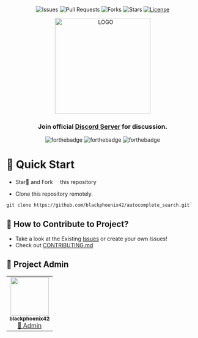 <div align="center">

![Issues](https://img.shields.io/github/issues/blackphoenix42/autocomplete_search)
![Pull Requests](https://img.shields.io/github/issues-pr/blackphoenix42/autocomplete_search)
![Forks](https://img.shields.io/github/forks/blackphoenix42/autocomplete_search)
![Stars](https://img.shields.io/github/stars/blackphoenix42/autocomplete_search)
[![License](https://img.shields.io/github/license/blackphoenix42/autocomplete_search)](https://github.com/blackphoenix42/autocomplete_search/blob/master/LICENSE)

<img alt="LOGO" src="" width=250 height=250>

<h3>Join official <a href="https://discord.gg/mRUZEhD">Discord Server</a> for discussion.</h3>

![forthebadge](https://forthebadge.com/images/badges/contains-tasty-spaghetti-code.svg)
![forthebadge](https://forthebadge.com/images/badges/designed-in-ms-paint.svg)
![forthebadge](https://forthebadge.com/images/badges/it-works-why.svg)

</div>

# 🌱 Quick Start

- Star🌟 and Fork<img width="15px" src="https://img.icons8.com/doodle/48/000000/code-fork.png"/> this repository

- Clone this repository remotely.

```
git clone https://github.com/blackphoenix42/autocomplete_search.git`
```

## 🚀 How to Contribute to Project?

- Take a look at the Existing [Issues](https://github.com/blackphoenix/autocomplete_search/issues) or create your own Issues!
- Check out [CONTRIBUTING.md](./CONTRIBUTING.md)

## 👾 Project Admin

<table>
	<tr>
		<td align="center">
			<a href="https://github.com/blackphoenix42">
				<img src="https://avatars.githubusercontent.com/u/22915654?v=4" width="100px" alt="" />
				<br /> <sub><b>blackphoenix42</b></sub>
			</a>
			<br /> <a href="https://github.com/blackphoenix42"> 
		👑 Admin
	    </a>
		</td>
	</tr>
</table>

<!-- ## 🌟 Contributors

<table>
	<tr>
		<td>
			contrib.rocks
			</a>
		</td>
	</tr>
</table> -->

